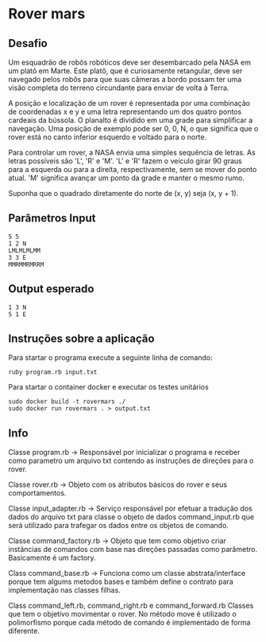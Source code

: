 # Rover mars

## Desafio
 
Um esquadrão de robôs robóticos deve ser desembarcado pela NASA em um platô em Marte. Este platô, que é curiosamente retangular, deve ser navegado pelos robôs para que suas câmeras a bordo possam ter uma visão completa do terreno circundante para enviar de volta à Terra.

A posição e localização de um rover é representada por uma combinação de coordenadas x e y e uma letra representando um dos quatro pontos cardeais da bússola. O planalto é dividido em uma grade para simplificar a navegação. Uma posição de exemplo pode ser 0, 0, N, o que significa que o rover está no canto inferior esquerdo e voltado para o norte.

Para controlar um rover, a NASA envia uma simples sequência de letras. As letras possíveis são 'L', 'R' e 'M'. 'L' e 'R' fazem o veículo girar 90 graus para a esquerda ou para a direita, respectivamente, sem se mover do ponto atual. 'M' significa avançar um ponto da grade e manter o mesmo rumo.

Suponha que o quadrado diretamente do norte de (x, y) seja (x, y + 1).

## Parâmetros Input

```
5 5
1 2 N
LMLMLMLMM
3 3 E
MMRMMRMRRM
```

## Output esperado

```
1 3 N
5 1 E
```

## Instruções sobre a aplicação

Para startar o programa execute a seguinte linha de comando:

```
ruby program.rb input.txt
```

Para startar o container docker e executar os testes unitários

```
sudo docker build -t rovermars ./
sudo docker run rovermars . > output.txt
```

## Info

Classe program.rb 
-> Responsável por inicializar o programa e receber como parametro um arquivo txt contendo as instruções de direções para o rover.

Classe rover.rb 
-> Objeto com os atributos básicos do rover e seus comportamentos.

Classe input_adapter.rb
-> Serviço responsável por efetuar a tradução dos dados do arquivo txt para classe o objeto de dados command_input.rb que será utilizado para trafegar os dados entre os objetos de comando.

Classe command_factory.rb
-> Objeto que tem como objetivo criar instâncias de comandos com base nas direções passadas como parâmetro. Basicamente é um factory.

Class command_base.rb
-> Funciona como um classe abstrata/interface porque tem algums metodos bases e também define o contrato para implementação nas classes filhas. 

Class command_left.rb, command_right.rb e command_forward.rb
Classes que tem o objetivo movimentar o rover. No método move é utilizado o polimorfismo porque cada método de comando é implementado de forma diferente.

